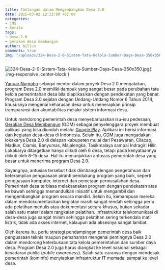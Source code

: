 ```yaml
---
title: Tantangan dalam Mengembangkan Desa 2.0
date: 2015-03-02 12:32:00 +07:00
categories:
- CMS
- Berita
tags:
- desa 2.0
- gerakan desa membangun
author: hillun
comments: true
img: "/uploads/324-Desa-2-0-Sistem-Tata-Kelola-Sumber-Daya-Desa-350x350.jpg"
---
```


![324-Desa-2-0-Sistem-Tata-Kelola-Sumber-Daya-Desa-350x350.jpg](/uploads/324-Desa-2-0-Sistem-Tata-Kelola-Sumber-Daya-Desa-350x350.jpg){: .img-responsive .center-block }

[Yanuar Nugroho](http://ciptamedia.org/team/yanuar-nugroho/) sebagai mentor dalam proyek Desa 2.0 mengatakan, program Desa 2.0 memiliki dampak yang sangat besar pada perubahan tata kelola pemerintahan desa bila diaplikasikan dengan pendekatan yang benar. Program Desa 2.0 sejalan dengan Undang-Undang Nomor 6 Tahun 2014, khususnya mengenai keharusan desa untuk menerapkan prinsip transparansi dan akuntabilitas melalui sistem informasi desa.

Untuk mendorong pemerintah desa menyebarluaskan isu-isu pedesaan, [Gerakan Desa Membangun](http://ciptamedia.org/wiki/Gerakan_Desa_Membangun_%28GDM%29) (GDM) sebagai penyelenggara proyek membuat aplikasi yang bisa diunduh melalui [Google Play](https://play.google.com/store/apps/details?id=id.kabar.nusantara). Aplikasi ini berisi informasi dan kegiatan desa-desa di Indonesia. Selain itu, GDM juga mengadakan lokakarya Desa 2.0 di delapan kabupeten mulai dari Pesawaran, Cilacap, Madiun, Ciamis, Banyumas, Majalengka, Tasikmalaya sampai Indragiri Hilir. Lokakarya ditargetkan hanya diikuti oleh 6 desa, tetapi pada kenyataannya diikuti oleh 8-15 desa. Hal itu menunjukkan antusias pemerintah desa yang besar untuk menerima program Desa 2.0.

Sayangnya, antusias tersebut tidak diimbangi dengan pengetahuan dan keterampilan penguasaan piranti pendukung program yang baik, seperti penguasaan komputer, internet dan pemetaan permasalahan desa. Pemerintah desa terbiasa melaksanakan program dengan pendekatan atas ke bawah sehingga memandulkan inisiatif untuk mengambil dan mengembangkan program secara mandiri. Selain itu, kemampuan mereka dalam mendokumentasikan kegiatan masih sangat rendah sehingga perlu ada pelatihan menulis atau dokumentasi secara khusus, bukan sekadar salah satu materi dalam rangkaian pelatihan. Infrastruktur telekomunikasi di desa-desa juga sangat minim sehingga pelatihan sering terkendala mati listrik, tidak ada akses internet, kalaupun ada aksesnya sangat lambat.

Oleh karena itu, perlu strategi pendampingan pemerintah desa baik penguasaan teknis maupun pemahaman mengenai pentingnya Desa 2.0 dalam mendorong keterbukaan tata kelola pemerintahan dan sumber daya desa. Program Desa 2.0 juga harus diangkat ke level nasional sebagai kesadaran public (*public awareness*). Salah satu caranya dengan mendesak pemerintah (kominfo) menyiapkan infrastruktur IT memadai sampai ke level desa.